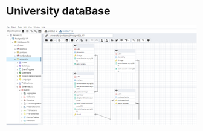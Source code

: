 # University dataBase

![image alt](https://github.com/melodiam16/University/blob/master/diagrama.png?raw=true)
